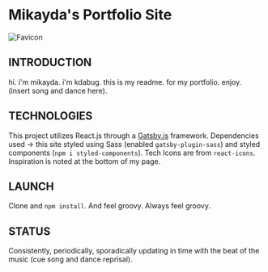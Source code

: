 # Mikayda's Portfolio Site

![Favicon]('./static/favicon.ico')

## INTRODUCTION

hi. i'm mikayda. i'm kdabug. this is my readme. for my portfolio. enjoy. (insert song and dance here).

## TECHNOLOGIES

This project utilizes React.js through a [Gatsby.js](https://www.gatsbyjs.org/) framework. Dependencies used -> this site styled using Sass (enabled `gatsby-plugin-sass`) and styled components (`npm i styled-components`). Tech Icons are from `react-icons`. Inspiration is noted at the bottom of my page.

## LAUNCH

Clone and `npm install`. And feel groovy. Always feel groovy.

## STATUS

Consistently, periodically, sporadically updating in time with the beat of the music (cue song and dance reprisal).
